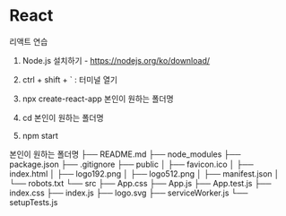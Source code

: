 # React
리액트 연습

01. Node.js 설치하기 - https://nodejs.org/ko/download/

02. ctrl + shift + ` : 터미널 열기

03. npx create-react-app 본인이 원하는 폴더명

04. cd 본인이 원하는 폴더명

05. npm start


본인이 원하는 폴더명
├── README.md
├── node_modules
├── package.json
├── .gitignore
├── public
│   ├── favicon.ico
│   ├── index.html
│   ├── logo192.png
│   ├── logo512.png
│   ├── manifest.json
│   └── robots.txt
└── src
    ├── App.css
    ├── App.js
    ├── App.test.js
    ├── index.css
    ├── index.js
    ├── logo.svg
    ├── serviceWorker.js
    └── setupTests.js




